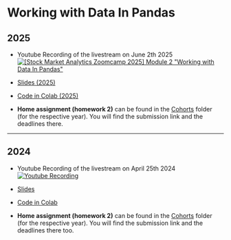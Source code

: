 # Working with Data In Pandas

## 2025
- Youtube Recording of the livestream on June 2th 2025 
[![[Stock Market Analytics Zoomcamp 2025] Module 2 "Working with Data In Pandas"](https://markdown-videos-api.jorgenkh.no/url?url=https%3A%2F%2Fwww.youtube.com%2Fwatch%3Fv%3DyRpf0D5SGIE)](https://www.youtube.com/watch?v=yRpf0D5SGIE)

- [Slides (2025)](https://docs.google.com/presentation/d/e/2PACX-1vT5q3cUtbQjFwe8oPzhbBbMQUmVpfkjQmJvrGsMwEcdUVHpyu2eaI9aKJu_1xcgSsloG2hthp-dNHZ8/pub?start=false&loop=false&delayms=10000)

- [Code in Colab (2025)](https://github.com/DataTalksClub/stock-markets-analytics-zoomcamp/blob/main/02-dataframe-analysis/%5B2025%5D_Module_02_Colab_Working_with_the_data.ipynb)

- **Home assignment (homework 2)** can be found in the [Cohorts](../cohorts/) folder (for the respective year). You will find the submission link and the deadlines there.

---

## 2024

- Youtube Recording of the livestream on April 25th 2024 <br>
[![Youtube Recording](https://markdown-videos-api.jorgenkh.no/youtube/__vCqFeamYE)](https://www.youtube.com/watch?v=__vCqFeamYE) 

- [Slides](https://docs.google.com/presentation/d/e/2PACX-1vT5XMStGsWf5tQkt-ulyk4MmWoSXTP4PqglHsrzGIlpd_cQ7nAzxNJVmUS7L67vAbYybZhxMNGZy-kY/pub?start=false&loop=false&delayms=3000)  

- [Code in Colab](https://github.com/DataTalksClub/stock-markets-analytics-zoomcamp/blob/main/02-dataframe-analysis/Module2_Colab_Working_with_the_data.ipynb)

- **Home assignment (homework 2)** can be found in the [Cohorts](../cohorts/) folder (for the respective year). You will find the submission link and the deadlines there too.